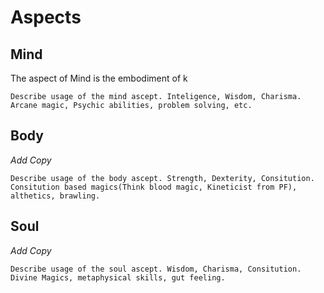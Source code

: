 # Aspects

## Mind
The aspect of Mind is the embodiment of k
```
Describe usage of the mind ascept. Inteligence, Wisdom, Charisma.
Arcane magic, Psychic abilities, problem solving, etc.
```
## Body
*Add Copy*
```
Describe usage of the body ascept. Strength, Dexterity, Consitution.
Consitution based magics(Think blood magic, Kineticist from PF), althetics, brawling.
```

## Soul
*Add Copy*
```
Describe usage of the soul ascept. Wisdom, Charisma, Consitution.
Divine Magics, metaphysical skills, gut feeling. 
```
<!--stackedit_data:
eyJoaXN0b3J5IjpbLTk5ODIwOTM2MSwtMTQ1NDkxNzcwLC0xNj
A2NjU1ODQ1LDcwMTM3NDI3MSwxOTIzMzk5NDk1LC0xMzk0NDA0
MzMwLDEwMTIzNzA2NDFdfQ==
-->